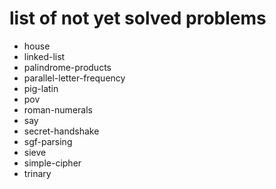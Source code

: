 # list of not yet solved problems

* house
* linked-list
* palindrome-products
* parallel-letter-frequency
* pig-latin
* pov
* roman-numerals
* say
* secret-handshake
* sgf-parsing
* sieve
* simple-cipher
* trinary
